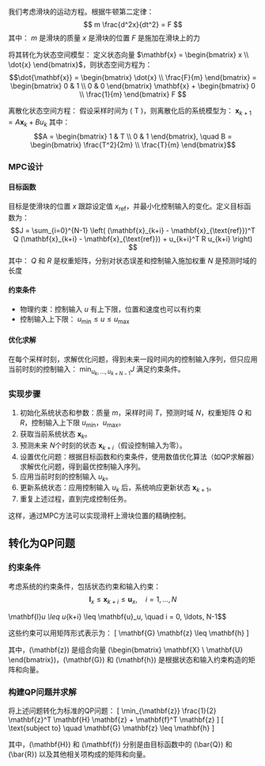 我们考虑滑块的运动方程。根据牛顿第二定律：
$$ m \frac{d^2x}{dt^2} = F $$
其中：
$m$ 是滑块的质量
$x$ 是滑块的位置
$F$ 是施加在滑块上的力

将其转化为状态空间模型：
定义状态向量 $\mathbf{x} = \begin{bmatrix} x \\ \dot{x} \end{bmatrix}$，则状态空间方程为：
$$\dot{\mathbf{x}} = \begin{bmatrix} \dot{x} \\ \frac{F}{m} \end{bmatrix} = \begin{bmatrix} 0 & 1 \\ 0 & 0 \end{bmatrix} \mathbf{x} + \begin{bmatrix} 0 \\ \frac{1}{m} \end{bmatrix} F $$

离散化状态空间方程：
假设采样时间为 \( T \)，则离散化后的系统模型为：
$\mathbf{x}_{k+1} = A \mathbf{x}_k + B u_k$
其中：
$$A = \begin{bmatrix} 1 & T \\ 0 & 1 \end{bmatrix}, \quad B = \begin{bmatrix} \frac{T^2}{2m} \\ \frac{T}{m} \end{bmatrix}$$

### MPC设计
#### 目标函数
目标是使滑块的位置 $x$ 跟踪设定值 $x_{\text{ref}}$，并最小化控制输入的变化。定义目标函数为：
$$J = \sum_{i=0}^{N-1} \left( (\mathbf{x}_{k+i} - \mathbf{x}_{\text{ref}})^T Q (\mathbf{x}_{k+i} - \mathbf{x}_{\text{ref}}) + u_{k+i}^T R u_{k+i} \right) $$
其中：
$Q$ 和 $R$ 是权重矩阵，分别对状态误差和控制输入施加权重
$N$ 是预测时域的长度

#### 约束条件
- 物理约束：控制输入 $u$ 有上下限，位置和速度也可以有约束
- 控制输入上下限： $u_{\min} \leq u \leq u_{\max}$

#### 优化求解
在每个采样时刻，求解优化问题，得到未来一段时间内的控制输入序列，但只应用当前时刻的控制输入：
$\min_{u_k, \ldots, u_{k+N-1}} J$
满足约束条件。

### 实现步骤
1. 初始化系统状态和参数：质量 $m$，采样时间 $T$，预测时域 $N$，权重矩阵 $Q$ 和 $R$，控制输入上下限 $u_{\min}$，$u_{\max}$。
2. 获取当前系统状态 $\mathbf{x}_k$。
3. 预测未来 $N$个时刻的状态 $\mathbf{x}_{k+i}$（假设控制输入为零）。
4. 设置优化问题：根据目标函数和约束条件，使用数值优化算法（如QP求解器）求解优化问题，得到最优控制输入序列。
5. 应用当前时刻的控制输入 $u_k$。
6. 更新系统状态：应用控制输入 $u_k$ 后，系统响应更新状态 $\mathbf{x}_{k+1}$。
7. 重复上述过程，直到完成控制任务。

这样，通过MPC方法可以实现滑杆上滑块位置的精确控制。

## 转化为QP问题

### 约束条件

考虑系统的约束条件，包括状态约束和输入约束：
 $$\mathbf{l}_x \leq \mathbf{x}_{k+i} \leq \mathbf{u}_x, \quad i = 1, \ldots, N $$
 
\mathbf{l}_u \leq u_{k+i} \leq \mathbf{u}_u, \quad i = 0, \ldots, N-1$$

这些约束可以用矩阵形式表示为：
\[ \mathbf{G} \mathbf{z} \leq \mathbf{h} \]

其中，\(\mathbf{z}\) 是组合向量 \(\begin{bmatrix} \mathbf{X} \\ \mathbf{U} \end{bmatrix}\)，\(\mathbf{G}\) 和 \(\mathbf{h}\) 是根据状态和输入约束构造的矩阵和向量。

### 构建QP问题并求解

将上述问题转化为标准的QP问题：
\[ \min_{\mathbf{z}} \frac{1}{2} \mathbf{z}^T \mathbf{H} \mathbf{z} + \mathbf{f}^T \mathbf{z} \]
\[ \text{subject to} \quad \mathbf{G} \mathbf{z} \leq \mathbf{h} \]

其中，\(\mathbf{H}\) 和 \(\mathbf{f}\) 分别是由目标函数中的 \(\bar{Q}\) 和 \(\bar{R}\) 以及其他相关项构成的矩阵和向量。